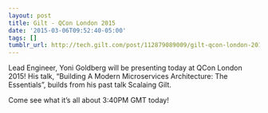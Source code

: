 ```yaml
---
layout: post
title: Gilt - QCon London 2015
date: '2015-03-06T09:52:40-05:00'
tags: []
tumblr_url: http://tech.gilt.com/post/112879089009/gilt-qcon-london-2015
---
```


Lead Engineer, Yoni Goldberg will be presenting today at QCon London 2015! His talk, “Building A Modern Microservices Architecture: The Essentials”, builds from his past talk Scalaing Gilt.

Come see what it’s all about 3:40PM GMT today!
